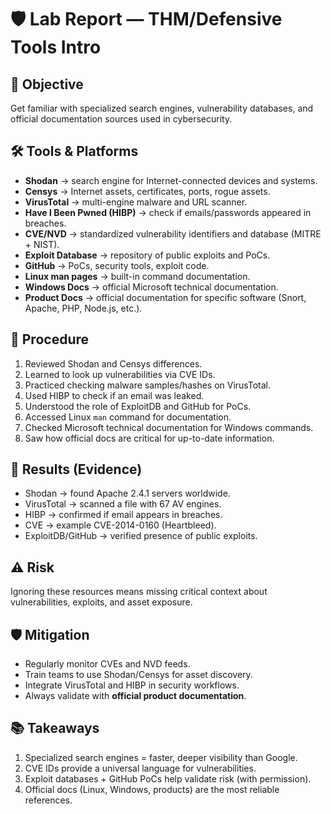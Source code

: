 # 🛡️ Lab Report — THM/Defensive Tools Intro

## 🎯 Objective
Get familiar with specialized search engines, vulnerability databases, and official documentation sources used in cybersecurity.

## 🛠️ Tools & Platforms
- **Shodan** → search engine for Internet-connected devices and systems.  
- **Censys** → Internet assets, certificates, ports, rogue assets.  
- **VirusTotal** → multi-engine malware and URL scanner.  
- **Have I Been Pwned (HIBP)** → check if emails/passwords appeared in breaches.  
- **CVE/NVD** → standardized vulnerability identifiers and database (MITRE + NIST).  
- **Exploit Database** → repository of public exploits and PoCs.  
- **GitHub** → PoCs, security tools, exploit code.  
- **Linux man pages** → built-in command documentation.  
- **Windows Docs** → official Microsoft technical documentation.  
- **Product Docs** → official documentation for specific software (Snort, Apache, PHP, Node.js, etc.).

## 🚀 Procedure
1. Reviewed Shodan and Censys differences.  
2. Learned to look up vulnerabilities via CVE IDs.  
3. Practiced checking malware samples/hashes on VirusTotal.  
4. Used HIBP to check if an email was leaked.  
5. Understood the role of ExploitDB and GitHub for PoCs.  
6. Accessed Linux `man` command for documentation.  
7. Checked Microsoft technical documentation for Windows commands.  
8. Saw how official docs are critical for up-to-date information.

## 📂 Results (Evidence)
- Shodan → found Apache 2.4.1 servers worldwide.  
- VirusTotal → scanned a file with 67 AV engines.  
- HIBP → confirmed if email appears in breaches.  
- CVE → example CVE-2014-0160 (Heartbleed).  
- ExploitDB/GitHub → verified presence of public exploits.

## ⚠️ Risk
Ignoring these resources means missing critical context about vulnerabilities, exploits, and asset exposure.

## 🛡️ Mitigation
- Regularly monitor CVEs and NVD feeds.  
- Train teams to use Shodan/Censys for asset discovery.  
- Integrate VirusTotal and HIBP in security workflows.  
- Always validate with **official product documentation**.

## 📚 Takeaways
1. Specialized search engines = faster, deeper visibility than Google.  
2. CVE IDs provide a universal language for vulnerabilities.  
3. Exploit databases + GitHub PoCs help validate risk (with permission).  
4. Official docs (Linux, Windows, products) are the most reliable references.  
